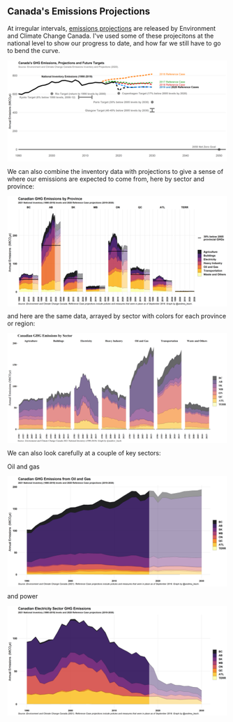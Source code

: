 ## Canada's Emissions Projections

At irregular intervals, [emissions projections](https://www.canada.ca/en/environment-climate-change/services/climate-change/greenhouse-gas-emissions/projections.html) are released by Environment and Climate Change Canada. I've used some of these projecitons at the national level to show our progress to date, and how far we still have to go to bend the curve.

<a href="images/emissions_and_targets_simple.png" target="_blank">
  <img border="0" align="center"  src="images/emissions_and_targets_proj.png"/>
</a>

We can also combine the inventory data with projections to give a sense of where our emissions are expected to come from, here by sector and province:

<a href="images/emissions_and_targets_simple.png" target="_blank">
  <img border="0" align="center"  src="images/inventory_proj.png"/>
</a>


and here are the same data, arrayed by sector with colors for each province or region:

<a href="images/emissions_and_targets_simple.png" target="_blank">
  <img border="0" align="center"  src="images/inventory_sector.png"/>
</a>



We can also look carefully at a couple of key sectors: 

Oil and gas

<a href="images/emissions_and_targets_simple.png" target="_blank">
  <img border="0" align="center"  src="images/oil_gas_proj.png"/>
</a>

and power

<a href="images/emissions_and_targets_simple.png" target="_blank">
  <img border="0" align="center"  src="images/power_proj.png"/>
</a>
